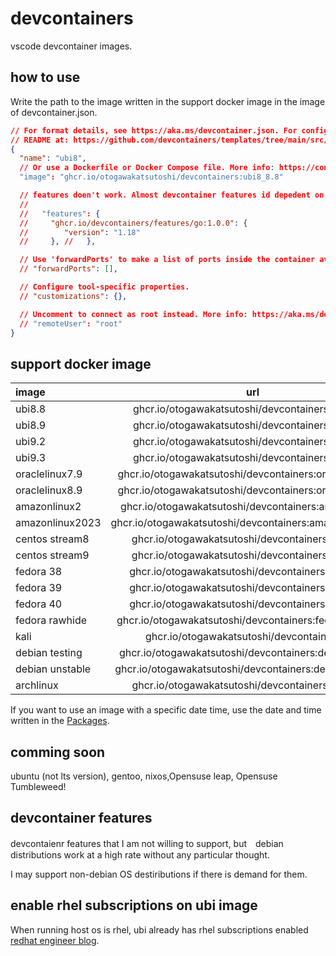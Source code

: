 # devcontainers

vscode devcontainer images.

## how to use

Write the path to the image written in the support docker image in the image of devcontainer.json.

```json:.devcontainer/devcontainer.json
// For format details, see https://aka.ms/devcontainer.json. For config options, see the
// README at: https://github.com/devcontainers/templates/tree/main/src/debian
{
  "name": "ubi8",
  // Or use a Dockerfile or Docker Compose file. More info: https://containers.dev/guide/dockerfile
  "image": "ghcr.io/otogawakatsutoshi/devcontainers:ubi8_8.8"

  // features doen't work. Almost devcontainer features id depedent on apt package.
  // 
  //   "features": {
  //     "ghcr.io/devcontainers/features/go:1.0.0": {
  //        "version": "1.18"
  //     }, //   },

  // Use 'forwardPorts' to make a list of ports inside the container available locally.
  // "forwardPorts": [],

  // Configure tool-specific properties.
  // "customizations": {},

  // Uncomment to connect as root instead. More info: https://aka.ms/dev-containers-non-root.
  // "remoteUser": "root"
}
```

## support docker image

| image           | url                                                    | stability |
| :---            | :---:                                                  | ---:      |
| ubi8.8          | ghcr.io/otogawakatsutoshi/devcontainers:ubi8_8.8       | stable    |
| ubi8.9          | ghcr.io/otogawakatsutoshi/devcontainers:ubi8_8.9       | stable    |
| ubi9.2          | ghcr.io/otogawakatsutoshi/devcontainers:ubi9_9.2       | stable    |
| ubi9.3          | ghcr.io/otogawakatsutoshi/devcontainers:ubi9_9.3       | stable    |
| oraclelinux7.9  | ghcr.io/otogawakatsutoshi/devcontainers:oraclelinux_7.9| unstable  |
| oraclelinux8.9  | ghcr.io/otogawakatsutoshi/devcontainers:oraclelinux_8.9| stable    |
| amazonlinux2    | ghcr.io/otogawakatsutoshi/devcontainers:amazonlinux2   | unstable  |
| amazonlinux2023 | ghcr.io/otogawakatsutoshi/devcontainers:amazonlinux2023| stable    |
| centos stream8  | ghcr.io/otogawakatsutoshi/devcontainers:centos8s       | stable    |
| centos stream9  | ghcr.io/otogawakatsutoshi/devcontainers:centos9s       | stable    |
| fedora 38       | ghcr.io/otogawakatsutoshi/devcontainers:fedora_38      | stable    |
| fedora 39       | ghcr.io/otogawakatsutoshi/devcontainers:fedora_39      | stable    |
| fedora 40       | ghcr.io/otogawakatsutoshi/devcontainers:fedora_40      | stable    |
| fedora rawhide  | ghcr.io/otogawakatsutoshi/devcontainers:fedora_rawhide | stable    |
| kali            | ghcr.io/otogawakatsutoshi/devcontainers:kali           | stable    |
| debian testing  | ghcr.io/otogawakatsutoshi/devcontainers:debian_testing | unstable  |
| debian unstable | ghcr.io/otogawakatsutoshi/devcontainers:debian_unstable|experimental |
| archlinux       | ghcr.io/otogawakatsutoshi/devcontainers:archlinux      | stable    |

If you want to use an image with a specific date time, use the date and time written in the [Packages](https://github.com/otogawakatsutoshi/devcontainers/pkgs/container/devcontainers).

## comming soon

ubuntu (not lts version), gentoo, nixos,Opensuse leap, Opensuse Tumbleweed!

## devcontainer features

devcontaienr features that I am not willing to support, but　debian distributions work at a high rate without any particular thought.

I may support non-debian OS destiributions if there is demand for them.

## enable rhel subscriptions on ubi image

When running host os is rhel, ubi already has rhel subscriptions enabled [redhat engineer blog](https://rheb.hatenablog.com/entry/2020/06/11/RHUBI-subscription).
